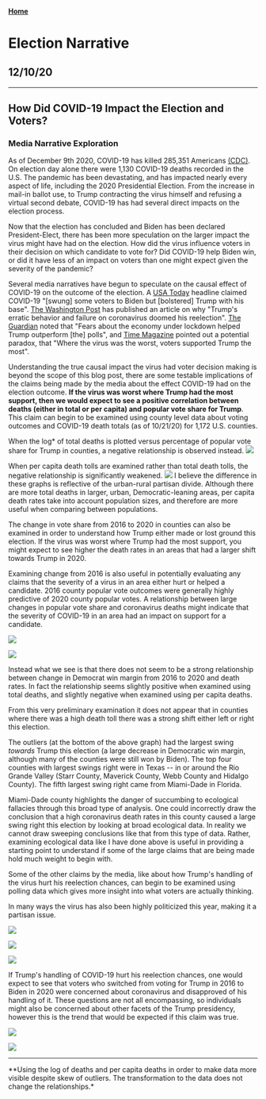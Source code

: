 #### [Home](https://cassidybargell.github.io/election_analytics/)

# Election Narrative
## 12/10/20

<hr>

## How Did COVID-19 Impact the Election and Voters?
### Media Narrative Exploration

As of December 9th 2020, COVID-19 has killed 285,351 Americans [(CDC)](https://covid.cdc.gov/covid-data-tracker/#cases_casesper100klast7days). On election day alone there were 1,130 COVID-19 deaths recorded in the U.S. The pandemic has been devastating, and has impacted nearly every aspect of life, including the 2020 Presidential Election. From the increase in mail-in ballot use, to Trump contracting the virus himself and refusing a virtual second debate, COVID-19 has had several direct impacts on the election process.

Now that the election has concluded and Biden has been declared President-Elect, there has been more speculation on the larger impact the virus might have had on the election. How did the virus influence voters in their decision on which candidate to vote for? Did COVID-19 help Biden win, or did it have less of an impact on voters than one might expect given the severity of the pandemic? 

Several media narratives have begun to speculate on the causal effect of COVID-19 on the outcome of the election. A [USA Today](https://www.usatoday.com/story/news/politics/elections/2020/11/09/covid-19-shaped-2020-election-amid-split-biden-trump-response/3729201001/) headline claimed COVID-19 "[swung] some voters to Biden but [bolstered] Trump with his base". [The Washington Post](https://www-washingtonpost-com.ezp-prod1.hul.harvard.edu/elections/interactive/2020/trump-pandemic-coronavirus-election/ions/interactive/2020/trump-pandemic-coronavirus-election/) has published an article on why "Trump's erratic behavior and failure on coronavirus doomed his reelection". [The Guardian](https://www.theguardian.com/world/2020/nov/04/exit-polls-economy-covid-lockdown-trump) noted that "Fears about the economy under lockdown helped Trump outperform [the] polls", and [Time Magazine](https://time.com/5910256/covid-19-presidential-election-outcome/) pointed out a potential paradox, that "Where the virus was the worst, voters supported Trump the most".

Understanding the true causal impact the virus had voter decision making is beyond the scope of this blog post, there are some testable implications of the claims being made by the media about the effect COVID-19 had on the election outcome. **If the virus was worst where Trump had the most support, then we would expect to see a positive correlation between deaths (either in total or per capita) and popular vote share for Trump**. This claim can begin to be examined using county level data about voting outcomes and COVID-19 death totals (as of 10/21/20) for 1,172 U.S. counties. 

When the log* of total deaths is plotted versus percentage of popular vote share for Trump in counties, a negative relationship is observed instead.
![](../figures/narrative/deaths_trumppct.png)

When per capita death tolls are examined rather than total death tolls, the negative relationship is significantly weakened. 
![](../figures/narrative/percap_trumppct.png)
I believe the difference in these graphs is reflective of the urban-rural partisan divide. Although there are more total deaths in larger, urban, Democratic-leaning areas, per capita death rates take into account population sizes, and therefore are more useful when comparing between populations. 

The change in vote share from 2016 to 2020 in counties can also be examined in order to understand how Trump either made or lost ground this election. If the virus was worst where Trump had the most support, you might expect to see higher the death rates in an areas that had a larger shift towards Trump in 2020.

Examining change from 2016 is also useful in potentially evaluating any claims that the severity of a virus in an area either hurt or helped a candidate. 2016 county popular vote outcomes were generally highly predictive of 2020 county popular votes. A relationship between large changes in popular vote share and coronavirus deaths might indicate that the severity of COVID-19 in an area had an impact on support for a candidate. 

![](../figures/narrative/total_change.png)

![](../figures/narrative/percap_change.png)

Instead what we see is that there does not seem to be a strong relationship between change in Democrat win margin from 2016 to 2020 and death rates. In fact the relationship seems slightly positive when examined using total deaths, and slightly negative when examined using per capita deaths.

From this very preliminary examination it does not appear that in counties where there was a high death toll there was a strong shift either left or right this election. 

The outliers (at the bottom of the above graph) had the largest swing *towards* Trump this election (a large decrease in Democratic win margin, although many of the counties were still won by Biden). The top four counties with largest swings right were in Texas -- in or around the Rio Grande Valley (Starr County, Maverick County, Webb County and Hidalgo County). The fifth largest swing right came from Miami-Dade in Florida.

Miami-Dade county highlights the danger of succumbing to ecological fallacies through this broad type of analysis. One could incorrectly draw the conclusion that a high coronavirus death rates in this county caused a large swing right this election by looking at broad ecological data. In reality we cannot draw sweeping conclusions like that from this type of data. Rather, examining ecological data like I have done above is useful in providing a starting point to understand if some of the large claims that are being made hold much weight to begin with. 

Some of the other claims by the media, like about how Trump's handling of the virus hurt his reelection chances, can begin to be examined using polling data which gives more insight into what voters are actually thinking. 

In many ways the virus has also been highly politicized this year, making it a partisan issue. 

![](../figures/narrative/partisan_concern.png)

![](../figures/narrative/vote-2020_concern.png)

![](../figures/narrative/concern_approval.png)

If Trump's handling of COVID-19 hurt his reelection chances, one would expect to see that voters who switched from voting for Trump in 2016 to Biden in 2020 were concerned about coronavirus and disapproved of his handling of it. These questions are not all encompassing, so individuals might also be concerned about other facets of the Trump presidency, however this is the trend that would be expected if this claim was true. 

![](../figures/narrative/switchers.png)

![](../figures/narrative/switcher_approve.png)



<hr>
**Using the log of deaths and per capita deaths in order to make data more visible despite skew of outliers. The transformation to the data does not change the relationships.*